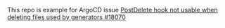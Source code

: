 This repo is example for ArgoCD issue [PostDelete hook not usable when deleting files used by generators #18070](https://github.com/argoproj/argo-cd/issues/18070)
